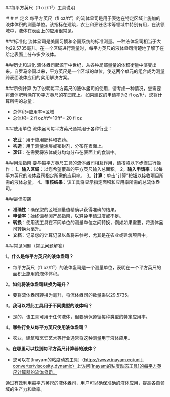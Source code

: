 ##每平方英尺（fl oz/ft²）工具说明

＃＃＃ 定义
每平方英尺（fl oz/ft²）的流体盎司是用于表达在特定区域上施加的液体体积的测量单位。该指标在建筑，农业和烹饪艺术等领域中特别有用，在该领域中，液体在表面上的应用很常见。

###标准化
流体盎司是美国习惯和帝国系统的标准测量。一种液体盎司相当于大约29.5735毫升。在一个区域进行测量时，每平方英尺的液体盎司清楚地了解了在给定表面上分布多少液体。

###历史和进化
液体盎司起源于中世纪，从各种局部量量的体积衡量中演变出来。自罗马帝国以来，平方英尺是一个区域的单位，使这两个单元的组合成为测量跨表面液体应用的实用解决方案。

###示例计算
为了说明每平方英尺的液体盎司的使用，请考虑一种情况，您需要将液体肥料涂在10平方英尺的花园床上。如果建议的申请率为2 fl oz/ft²，您将计算所需的总量：

- 总体积=应用率×区域
- 总体积= 2 fl oz/ft²×10ft²= 20 fl oz

###使用单位
流体盎司每平方英尺通常用于各种行业：
-  **农业**：用于施用肥料和农药。
-  **构造**：用于测量涂层或密封剂，分布在表面上。
-  **烹饪**：在需要将液体成分均匀分布在表面上的食谱中。

###用法指南
要与每平方英尺工具的流体盎司相互作用，请按照以下步骤进行操作：
1。**输入区域**：以您希望覆盖的平方英尺输入总面积。
2。**输入申请率**：以每平方英尺的液体盎司指定所需的应用率。
3。**计算**：单击“计算”按钮以接收项目所需的液体总量。
4。**审核结果**：该工具将显示指定面积和应用率所需的总流体盎司。

###最佳实践
-  **准确性**：确保您的区域测量值精确以获得准确的结果。
-  **申请率**：始终请参阅产品指南，以避免申请过度或不足。
-  **转换**：使用该工具在不同单位的测量单位之间转换，例如如果需要，将流体盎司转换为毫升。
-  **文档**：记录您的计算记录以备将来参考，尤其是在农业或建筑项目中。

###常见问题（常见问题解答）

1。**什么是每平方英尺的液体盎司？**
- 每平方英尺（fl oz/ft²）的液体盎司是一个测量单位，表明在一个平方英尺的面积上施用的液体体积。

2。**如何将液体盎司转换为毫升？**
- 要将流体盎司转换为毫升，将流体盎司的数量乘以29.5735。

3。**我可以将此工具用于不同类型的液体吗？**
- 是的，该工具可用于任何液体，但要确保遵循每种类型的特定应用率。

4。**哪些行业从每平方英尺使用液体盎司？**
- 农业，建筑和烹饪艺术等行业通常将这种测量用于液体应用。

5。**在哪里可以找到每平方英尺计算器的液体？**
- 您可以在[Inayam的粘度动态工具]（https://www.inayam.co/unit-converter/viscosity_dynamic）上访问[Inayam的粘度动态工具]的每平方英尺计算器的流体盎司。

通过有效利用每平方英尺的液体盎司，用户可以确保准确的液体应用，提高各自领域的生产力和效率。